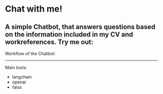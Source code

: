 # Chat with me!
A simple Chatbot, that answers questions based on the information included in my CV and workreferences.
Try me out: <link>
---------------------------------------------------------------------------
Workflow of the Chatbot:



---------------------------------------------------------------------------
Main tools:

+ langchain
+ openai
+ faiss
